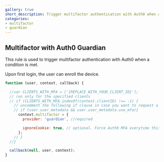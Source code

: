 ```yaml
---
gallery: true
short_description: Trigger multifactor authentication with Auth0 when a condition is met
categories:
- multifactor
- guardian
---
```


## Multifactor with Auth0 Guardian

This rule is used to trigger multifactor authentication with Auth0 when a condition is met.

Upon first login, the user can enroll the device.

```js
function (user, context, callback) {

  //var CLIENTS_WITH_MFA = ['{REPLACE_WITH_YOUR_CLIENT_ID}'];
  // run only for the specified clients
  // if (CLIENTS_WITH_MFA.indexOf(context.clientID) !== -1) {
    // uncomment the following if clause in case you want to request a second factor only from user's that have user_metadata.use_mfa === true
    // if (user.user_metadata && user.user_metadata.use_mfa){
      context.multifactor = {
        provider: 'guardian', //required

        ignoreCookie: true, // optional. Force Auth0 MFA everytime this rule runs. Defaults to false. if accepted by users the cookie lasts for 30 days (this cannot be changed)
      };
    // }
  //}

  callback(null, user, context);
}
```
